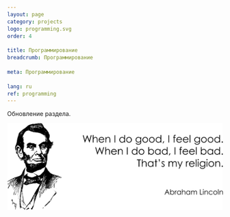 ```yaml
---
layout: page
category: projects
logo: programming.svg
order: 4

title: Программирование
breadcrumb: Программирование

meta: Программирование

lang: ru
ref: programming
---
```


Обновление раздела.  

<a data-fancybox="gallery" href="/img/programming/Lincoln.png"><img src="/img/about_the_virus/Lincoln.png" alt=""></a>
